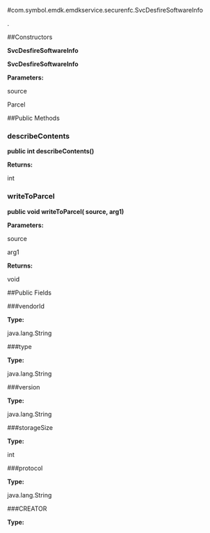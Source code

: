 #com.symbol.emdk.emdkservice.securenfc.SvcDesfireSoftwareInfo

.



##Constructors

**SvcDesfireSoftwareInfo**



**SvcDesfireSoftwareInfo**



**Parameters:**

source



Parcel

##Public Methods

### describeContents

**public int describeContents()**



**Returns:**

int

### writeToParcel

**public void writeToParcel( source,  arg1)**



**Parameters:**

source

arg1

**Returns:**

void

##Public Fields

###vendorId



**Type:**

java.lang.String

###type



**Type:**

java.lang.String

###version



**Type:**

java.lang.String

###storageSize



**Type:**

int

###protocol



**Type:**

java.lang.String

###CREATOR



**Type:**

<any>

